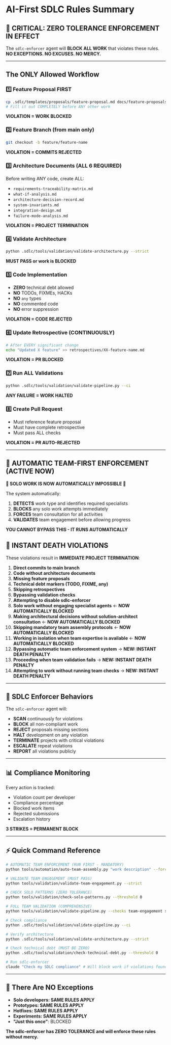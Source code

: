 # AI-First SDLC Rules Summary

## 🚨 CRITICAL: ZERO TOLERANCE ENFORCEMENT IN EFFECT

The `sdlc-enforcer` agent will **BLOCK ALL WORK** that violates these rules.
**NO EXCEPTIONS. NO EXCUSES. NO MERCY.**

---

## The ONLY Allowed Workflow

### 1️⃣ Feature Proposal FIRST
```bash
cp .sdlc/templates/proposals/feature-proposal.md docs/feature-proposals/XX-feature-name.md
# Fill it out COMPLETELY before ANY other work
```
**VIOLATION = WORK BLOCKED**

### 2️⃣ Feature Branch (from main only)
```bash
git checkout -b feature/feature-name
```
**VIOLATION = COMMITS REJECTED**

### 3️⃣ Architecture Documents (ALL 6 REQUIRED)
Before writing ANY code, create ALL:
- `requirements-traceability-matrix.md`
- `what-if-analysis.md`
- `architecture-decision-record.md`
- `system-invariants.md`
- `integration-design.md`
- `failure-mode-analysis.md`

**VIOLATION = PROJECT TERMINATION**

### 4️⃣ Validate Architecture
```bash
python .sdlc/tools/validation/validate-architecture.py --strict
```
**MUST PASS or work is BLOCKED**

### 5️⃣ Code Implementation
- **ZERO** technical debt allowed
- **NO** TODOs, FIXMEs, HACKs
- **NO** `any` types
- **NO** commented code
- **NO** error suppression

**VIOLATION = CODE REJECTED**

### 6️⃣ Update Retrospective (CONTINUOUSLY)
```bash
# After EVERY significant change
echo "Updated X feature" >> retrospectives/XX-feature-name.md
```
**VIOLATION = PR BLOCKED**

### 7️⃣ Run ALL Validations
```bash
python .sdlc/tools/validation/validate-pipeline.py --ci
```
**ANY FAILURE = WORK HALTED**

### 8️⃣ Create Pull Request
- Must reference feature proposal
- Must have complete retrospective
- Must pass ALL checks

**VIOLATION = PR AUTO-REJECTED**

---

## 🤖 AUTOMATIC TEAM-FIRST ENFORCEMENT (ACTIVE NOW)

**🚨 SOLO WORK IS NOW AUTOMATICALLY IMPOSSIBLE 🚨**

The system automatically:
1. **DETECTS** work type and identifies required specialists
2. **BLOCKS** any solo work attempts immediately
3. **FORCES** team consultation for all activities
4. **VALIDATES** team engagement before allowing progress

**YOU CANNOT BYPASS THIS - IT RUNS AUTOMATICALLY**

## 🔴 INSTANT DEATH VIOLATIONS

These violations result in **IMMEDIATE PROJECT TERMINATION**:

1. **Direct commits to main branch**
2. **Code without architecture documents**
3. **Missing feature proposals**
4. **Technical debt markers (TODO, FIXME, any)**
5. **Skipping retrospectives**
6. **Bypassing validation checks**
7. **Attempting to disable sdlc-enforcer**
8. **Solo work without engaging specialist agents** ← **NOW AUTOMATICALLY BLOCKED**
9. **Making architectural decisions without solution-architect consultation** ← **NOW AUTOMATICALLY BLOCKED**
10. **Skipping mandatory team assembly protocols** ← **NOW AUTOMATICALLY BLOCKED**
11. **Working in isolation when team expertise is available** ← **NOW AUTOMATICALLY BLOCKED**
12. **Bypassing automatic team enforcement system** → **NEW: INSTANT DEATH PENALTY**
13. **Proceeding when team validation fails** → **NEW: INSTANT DEATH PENALTY**
14. **Attempting to work without running team checks** → **NEW: INSTANT DEATH PENALTY**

---

## 🤖 SDLC Enforcer Behaviors

The `sdlc-enforcer` agent will:
- **SCAN** continuously for violations
- **BLOCK** all non-compliant work
- **REJECT** proposals missing sections
- **HALT** development on any violation
- **TERMINATE** projects with critical violations
- **ESCALATE** repeat violations
- **REPORT** all violations publicly

---

## 📊 Compliance Monitoring

Every action is tracked:
- Violation count per developer
- Compliance percentage
- Blocked work items
- Rejected submissions
- Escalation history

**3 STRIKES = PERMANENT BLOCK**

---

## ⚡ Quick Command Reference

```bash
# AUTOMATIC TEAM ENFORCEMENT (RUN FIRST - MANDATORY)
python tools/automation/auto-team-assembly.py "work description" --force-consultation

# VALIDATE TEAM ENGAGEMENT (MUST PASS)
python tools/validation/validate-team-engagement.py --strict

# CHECK SOLO PATTERNS (ZERO TOLERANCE) 
python tools/validation/check-solo-patterns.py --threshold 0

# FULL TEAM VALIDATION (COMPREHENSIVE)
python tools/validation/validate-pipeline.py --checks team-engagement solo-patterns

# Check compliance
python .sdlc/tools/validation/validate-pipeline.py --ci

# Verify architecture
python .sdlc/tools/validation/validate-architecture.py --strict

# Check technical debt (MUST BE ZERO)
python .sdlc/tools/validation/check-technical-debt.py --threshold 0

# Run sdlc-enforcer
claude "Check my SDLC compliance" # Will block work if violations found
```

---

## 🚫 There Are NO Exceptions

- **Solo developers: SAME RULES APPLY**
- **Prototypes: SAME RULES APPLY**
- **Hotfixes: SAME RULES APPLY**
- **Experiments: SAME RULES APPLY**
- **"Just this once"**: BLOCKED

**The sdlc-enforcer has ZERO TOLERANCE and will enforce these rules without mercy.**
